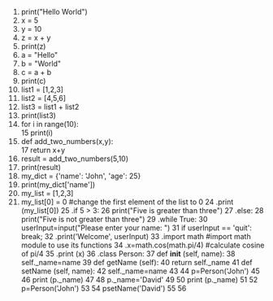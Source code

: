 

1. print("Hello World") 
2. x = 5 
3. y = 10 
4. z = x + y 
5. print(z) 
6. a = "Hello" 
7. b = "World" 
8. c = a + b 
9. print(c) 
10. list1 = [1,2,3] 
11. list2 = [4,5,6] 
12. list3 = list1 + list2  
13. print(list3)  
14. for i in range(10):  
15     print(i)  
16. def add_two_numbers(x,y):  
17     return x+y  
18. result = add_two_numbers(5,10)  
19. print(result)  
20. my_dict = {'name': 'John', 'age': 25}  
21. print(my_dict['name'])   
22. my_list = [1,2,3]   
23. my_list[0] = 0    #change the first element of the list to 0    24 .print (my_list[0])    25 .if 5 > 3:    26     print("Five is greater than three")    27 .else:    28     print("Five is not greater than three")    29 .while True:    30     userInput=input("Please enter your name: ")    31     if userInput == 'quit': break;    32 .print('Welcome', userInput)    33 .import math #import math module to use its functions 34 .x=math.cos(math.pi/4) #calculate cosine of pi/4 35 .print (x) 36 .class Person: 37      def __init__ (self, name): 38          self._name=name 39      def getName (self): 40          return self._name 41      def setName (self, name): 42          self._name=name 43 44 p=Person('John') 45 46 print (p._name) 47 48 p._name='David' 49 50 print (p._name) 51 52 p=Person('John') 53 54 psetName('David') 55 56